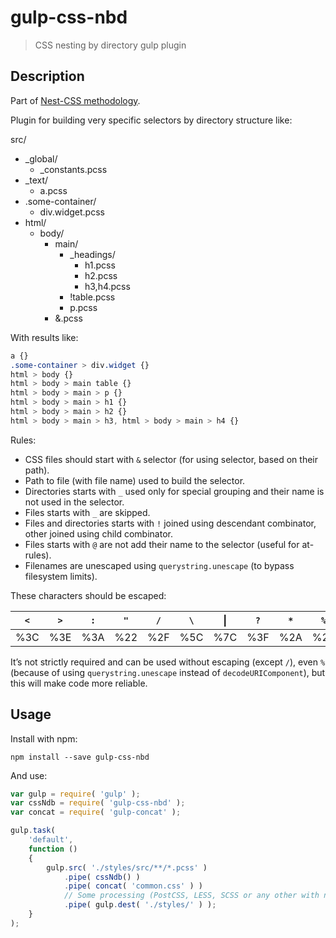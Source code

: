 # gulp-css-nbd
> CSS nesting by directory gulp plugin

## Description

Part of [Nest-CSS methodology](https://github.com/m18ru/nest-css).

Plugin for building very specific selectors by directory structure like:

src/
- _global/
  - _constants.pcss
- _text/
  - a.pcss
- .some-container/
  - div.widget.pcss
- html/
  - body/
    - main/
      - _headings/
        - h1.pcss
        - h2.pcss
        - h3,h4.pcss
      - !table.pcss
      - p.pcss
    - &.pcss

With results like:

```css
a {}
.some-container > div.widget {}
html > body {}
html > body > main table {}
html > body > main > p {}
html > body > main > h1 {}
html > body > main > h2 {}
html > body > main > h3, html > body > main > h4 {}
```

Rules:

- CSS files should start with `&` selector (for using selector, based on their path).
- Path to file (with file name) used to build the selector.
- Directories starts with `_` used only for special grouping and their name is not used in the selector.
- Files starts with `_` are skipped.
- Files and directories starts with `!` joined using descendant combinator, other joined using child combinator.
- Files starts with `@` are not add their name to the selector (useful for at-rules).
- Filenames are unescaped using `querystring.unescape` (to bypass filesystem limits).

These characters should be escaped:

| `<` | `>` | `:` | `"` | `/` | `\` | &#x7C; | `?` | `*` | `%` |
| --- | --- | --- | --- | --- | --- | ------ | --- | --- | --- |
| %3C | %3E | %3A | %22 | %2F | %5C | %7C    | %3F | %2A | %25 |

It’s not strictly required and can be used without escaping (except `/`), even
`%` (because of using `querystring.unescape` instead of `decodeURIComponent`),
but this will make code more reliable.

## Usage

Install with npm:

```shell
npm install --save gulp-css-nbd
```

And use:

```javascript
var gulp = require( 'gulp' );
var cssNdb = require( 'gulp-css-nbd' );
var concat = require( 'gulp-concat' );

gulp.task(
	'default',
	function ()
	{
		gulp.src( './styles/src/**/*.pcss' )
			.pipe( cssNdb() )
			.pipe( concat( 'common.css' ) )
			// Some processing (PostCSS, LESS, SCSS or any other with nesting and &)
			.pipe( gulp.dest( './styles/' ) );
	}
);
```

